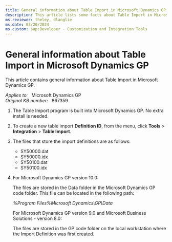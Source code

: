 ```yaml
---
title: General information about Table Import in Microsoft Dynamics GP
description: This article lists some facts about Table Import in Microsoft Dynamics GP.
ms.reviewer: theley, dlanglie
ms.date: 03/20/2024
ms.custom: sap:Developer - Customization and Integration Tools
---
```

# General information about Table Import in Microsoft Dynamics GP

This article contains general information about Table Import in Microsoft Dynamics GP.

_Applies to:_ &nbsp; Microsoft Dynamics GP  
_Original KB number:_ &nbsp; 867359

1. The Table Import program is built into Microsoft Dynamics GP. No extra install is needed.
2. To create a new table import **Definition ID**, from the menu, click **Tools** > **Integration** > **Table Import**.
3. The files that store the import definitions are as follows:
    - SY50000.dat
    - SY50000.idx
    - SY50100.dat
    - SY50100.idx
4. For Microsoft Dynamics GP version 10.0:  

    The files are stored in the Data folder in the Microsoft Dynamics GP code folder. This file can be located in the following path:

    *%Program Files%Microsoft Dynamics\GP\Data*  

    For Microsoft Dynamics GP version 9.0 and Microsoft Business Solutions - version 8.0:  

    The files are stored in the GP code folder on the local workstation where the Import Definition was first created.

